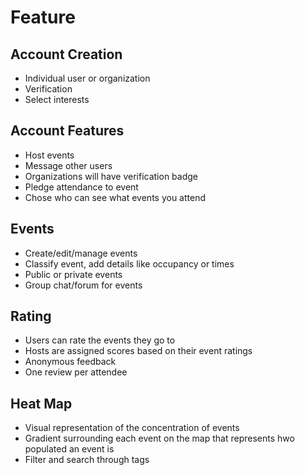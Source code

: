 # Feature

## Account Creation
- Individual user or organization
- Verification
- Select interests

## Account Features
- Host events
- Message other users
- Organizations will have verification badge
- Pledge attendance to event
- Chose who can see what events you attend

## Events
- Create/edit/manage events
- Classify event, add details like occupancy or times
- Public or private events
- Group chat/forum for events


## Rating
-  Users can rate the events they go to
-  Hosts are assigned scores based on their event ratings
-  Anonymous feedback
- One review per attendee

## Heat Map
- Visual representation of the concentration of events
- Gradient surrounding each event on the map that represents hwo populated an event is
- Filter and search through tags

